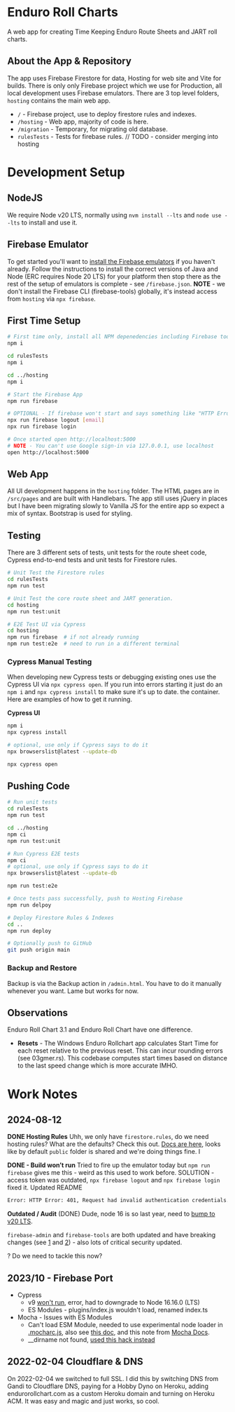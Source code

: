 # Enduro Roll Charts
A web app for creating Time Keeping Enduro Route Sheets and JART roll charts.  

## About the App & Repository
The app uses Firebase Firestore for data, Hosting for web site and Vite for builds. There is only only Firebase project which we use for Production, all local development uses Firebase emulators.   There are 3 top level folders, `hosting` contains the main web app.

- `/` - Firebase project, use to deploy firestore rules and indexes.
- `/hosting` - Web app, majority of code is here.
- `/migration` - Temporary, for migrating old database.
- `rulesTests` - Tests for firebase rules. // TODO - consider merging into hosting

# Development Setup
## NodeJS
We require Node v20 LTS, normally using `nvm install --lts` and `node use --lts` to install and use it.
## Firebase Emulator
To get started you'll want to [install the Firebase emulators](https://firebase.google.com/docs/emulator-suite/install_and_configure) if you haven't already. Follow the instructions to install the correct versions of Java and Node (ERC requires Node 20 LTS) for your platform then stop there as the rest of the setup of emulators is complete - see `/firebase.json`. **NOTE** - we don't install the Firebase CLI (firebase-tools) globally, it's instead access from `hosting` via `npx firebase`. 

## First Time Setup
``` sh
# First time only, install all NPM depenedencies including Firebase tooling
npm i

cd rulesTests
npm i

cd ../hosting
npm i

# Start the Firebase App
npm run firebase

# OPTIONAL - If firebase won't start and says something like "HTTP Error: 401, Request had invalid authentication credentials." then you need to logout and login
npx run firebase logout [email]
npx run firebase login

# Once started open http://localhost:5000
# NOTE - You can't use Google sign-in via 127.0.0.1, use localhost
open http://localhost:5000
```

## Web App
All UI development happens in the `hosting` folder.  The HTML pages are in `/src/pages` and are built with Handlebars.  The app still uses jQuery in places but I have been migrating slowly to Vanilla JS for the entire app so expect a mix of syntax.  Bootstrap is used for styling.


## Testing 
There are 3 different sets of tests, unit tests for the route sheet code, Cypress end-to-end tests and unit tests for Firestore rules. 

``` sh
# Unit Test the Firestore rules
cd rulesTests
npm run test

# Unit Test the core route sheet and JART generation.
cd hosting
npm run test:unit

# E2E Test UI via Cypress
cd hosting
npm run firebase  # if not already running
npm run test:e2e  # need to run in a different terminal
```

### Cypress Manual Testing
When developing new Cypress tests or debugging existing ones use the Cypress UI via `npx cypress open`.  If you run into errors starting it just do an `npm i` 
and `npx cypress install` to make sure it's up to date. 
the container.  Here are examples of how to get it running.

**Cypress UI**
``` sh
npm i
npx cypress install 

# optional, use only if Cypress says to do it
npx browserslist@latest --update-db

npx cypress open
```

## Pushing Code
```bash
# Run unit tests
cd rulesTests
npm run test

cd ../hosting
npm ci 
npm run test:unit

# Run Cypress E2E tests
npm ci
# optional, use only if Cypress says to do it
npx browserslist@latest --update-db

npm run test:e2e

# Once tests pass successfully, push to Hosting Firebase
npm run delpoy

# Deploy Firestore Rules & Indexes
cd ..
npm run deploy

# Optionally push to GitHub
git push origin main

```

### Backup and Restore
Backup is via the Backup action in `/admin.html`.  You have to do it manually whenever you want.  Lame but works for now.

## Observations
Enduro Roll Chart 3.1 and Enduro Roll Chart have one difference.
- **Resets** - The Windows Enduro Rollchart app calculates Start Time for each reset relative to the previous reset.  This can incur rounding errors (see 03gmer.rs).  This codebase computes start times based on distance to the last speed change which is more accurate IMHO.

# Work Notes

## 2024-08-12

**DONE Hosting Rules**
Uhh, we only have `firestore.rules`, do we need hosting rules?  What are the defaults?  Check this out. [Docs are here](https://firebase.google.com/docs/hosting/full-config), looks like by default `public` folder is shared and we're doing things fine. I 

**DONE - Build won’t run**
Tried to fire up the emulator today but `npm run firebase` gives me this - weird as this used to work before.  SOLUTION - access token was outdated, `npx firebase logout` and `npx firebase login` fixed it. Updated README

``` sh
Error: HTTP Error: 401, Request had invalid authentication credentials. Expected OAuth 2 access token, login cookie or other valid authentication credential. See https://developers.google.com/identity/sign-in/web/devconsole-project.
```

**Outdated / Audit**
(DONE) Dude, node 16 is so last year, need to [bump to v20 LTS](https://endoflife.date/nodejs).

`firebase-admin` and `firebase-tools` are both updated and have breaking changes (see [1](https://firebase.google.com/support/release-notes/admin/node) and [2](https://github.com/firebase/firebase-tools/releases?page=5)) - also lots of critical security updated. 

? Do we need to tackle this now?


## 2023/10 - Firebase Port
- Cypress
  - v9 [won't run](https://github.com/cypress-io/cypress/issues/19712), error, had to downgrade to Node 16.16.0 (LTS)
  - ES Modules - plugins/index.js wouldn't load, renamed index.ts
- Mocha - Issues with ES Modules
  - Can't load ESM Module, needed to use experimental node loader in [.mocharc.js](https://gist.github.com/jordansexton/2a0c3c360aa700cc9528e89620e82c3d), also see [this doc](https://github.com/TypeStrong/ts-node/issues/1007), and this note from [Mocha Docs](https://typestrong.org/ts-node/docs/recipes/mocha/).
  - __dirname not found, [used this hack instead](https://flaviocopes.com/fix-dirname-not-defined-es-module-scope/)

## 2022-02-04 Cloudflare & DNS
On 2022-02-04 we switched to full SSL.  I did this by switching DNS from Gandi to Cloudflare DNS, paying for a Hobby Dyno on Heroku, adding endurorollchart.com as a custom Heroku domain and turning on Heroku ACM.  It was easy and magic and just works, so cool.

